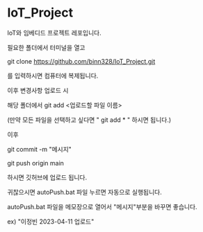 # IoT_Project
IoT와 임베디드 프로젝트 레포입니다.

필요한 폴더에서 터미널을 열고 

git clone https://github.com/binn328/IoT_Project.git 

를 입력하시면 컴퓨터에 복제됩니다.

이후 변경사항 업로드 시 

해당 폴더에서 git add <업로드할 파일 이름>

(만약 모든 파일을 선택하고 싶다면 " git add * " 하시면 됩니다.)

이후 

git commit -m "메시지"

git push origin main

하시면 깃허브에 업로드 됩니다.

귀찮으시면 autoPush.bat 파일 누르면 자동으로 실행됩니다.

autoPush.bat 파일을 메모장으로 열어서 "메시지"부분을 바꾸면 좋습니다.

ex) "이정빈 2023-04-11 업로드" 